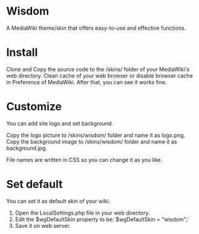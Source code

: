 Wisdom
======

A MediaWiki theme/skin that offers easy-to-use and effective functions.

# Install
Clone and Copy the source code to the /skins/ folder of your MediaWiki's web directory. Clean cache of your web browser or disable browser cache in Preference of MediaWiki. After that, you can see it works fine.

# Customize
You can add site logo and set background.

Copy the logo picture to /skins/wisdom/ folder and name it as logo.png. Copy the background image to /skins/wisdom/ folder and name it as background.jpg.

File names are written in CSS so you can change it as you like.

# Set default
You can set it as default skin of your wiki.

1. Open the LocalSettings.php file in your web directory.
2. Edit the $wgDefaultSkin property to be:`$wgDefaultSkin = "wisdom";`
3. Save it on web server.
